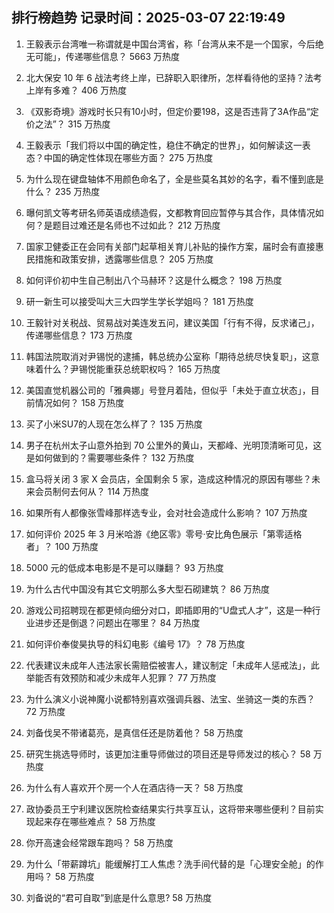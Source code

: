 
## 排行榜趋势 记录时间：2025-03-07 22:19:49
  
  1. 王毅表示台湾唯一称谓就是中国台湾省，称「台湾从来不是一个国家，今后绝无可能」，传递哪些信息？ 5663 万热度
    
  2. 北大保安 10 年 6 战法考终上岸，已辞职入职律所，怎样看待他的坚持？法考上岸有多难？ 406 万热度
    
  3. 《双影奇境》游戏时长只有10小时，但定价要198，这是否违背了3A作品“定价之法”？ 315 万热度
    
  4. 王毅表示「我们将以中国的确定性，稳住不确定的世界」，如何解读这一表态？中国的确定性体现在哪些方面？ 275 万热度
    
  5. 为什么现在键盘轴体不用颜色命名了，全是些莫名其妙的名字，看不懂到底是什么？ 235 万热度
    
  6. 曝何凯文等考研名师英语成绩造假，文都教育回应暂停与其合作，具体情况如何？是题目过难还是名师也不过如此？ 212 万热度
    
  7. 国家卫健委正在会同有关部门起草相关育儿补贴的操作方案，届时会有直接惠民措施和政策安排，透露哪些信息？ 205 万热度
    
  8. 如何评价初中生自己制出八个马赫环？这是什么概念？ 198 万热度
    
  9. 研一新生可以接受叫大三大四学生学长学姐吗？ 181 万热度
    
  10. 王毅针对关税战、贸易战对美连发五问，建议美国「行有不得，反求诸己」，传递哪些信息？ 173 万热度
    
  11. 韩国法院取消对尹锡悦的逮捕，韩总统办公室称「期待总统尽快复职」，这意味着什么？尹锡悦能重获总统职权吗？ 165 万热度
    
  12. 美国直觉机器公司的「雅典娜」号登月着陆，但似乎「未处于直立状态」，目前情况如何？ 158 万热度
    
  13. 买了小米SU7的人现在怎么样了？ 135 万热度
    
  14. 男子在杭州太子山意外拍到 70 公里外的黄山，天都峰、光明顶清晰可见，这是如何做到的？需要哪些条件？ 132 万热度
    
  15. 盒马将关闭 3 家 X 会员店，全国剩余 5 家，造成这种情况的原因有哪些？未来会员制何去何从？ 114 万热度
    
  16. 如果所有人都像张雪峰那样选专业，会对社会造成什么影响？ 107 万热度
    
  17. 如何评价 2025 年 3 月米哈游《绝区零》零号·安比角色展示「第零适格者」？ 100 万热度
    
  18. 5000 元的低成本电影是不是可以赚翻？ 93 万热度
    
  19. 为什么古代中国没有其它文明那么多大型石砌建筑？ 86 万热度
    
  20. 游戏公司招聘现在都更倾向细分对口，即插即用的“U盘式人才”，这是一种行业进步还是倒退？问题出在哪里？ 84 万热度
    
  21. 如何评价奉俊昊执导的科幻电影《编号 17》？ 78 万热度
    
  22. 代表建议未成年人违法家长需赔偿被害人，建议制定「未成年人惩戒法」，此举能否有效预防和减少未成年人犯罪？ 77 万热度
    
  23. 为什么演义小说神魔小说都特别喜欢强调兵器、法宝、坐骑这一类的东西？ 72 万热度
    
  24. 刘备伐吴不带诸葛亮，是真信任还是防着他？ 58 万热度
    
  25. 研究生挑选导师时，该更加注重导师做过的项目还是导师发过的核心？ 58 万热度
    
  26. 为什么有人喜欢开个房一个人在酒店待一天？ 58 万热度
    
  27. 政协委员王宁利建议医院检查结果实行共享互认，这将带来哪些便利？目前实现起来存在哪些难点？ 58 万热度
    
  28. 你开高速会经常跟车跑吗？ 58 万热度
    
  29. 为什么「带薪蹲坑」能缓解打工人焦虑？洗手间代替的是「心理安全舱」的作用吗？ 58 万热度
    
  30. 刘备说的“君可自取”到底是什么意思? 58 万热度
    
